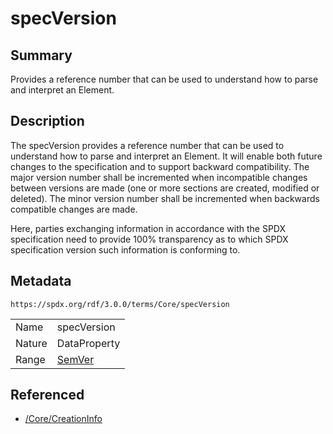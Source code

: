 <!-- Automatically generated by spec-parser v2.1.0 on 2024-06-17T10:36:57.838737+00:00 -->
<!-- SPDX-License-Identifier: Community-Spec-1.0 -->

# specVersion

## Summary

Provides a reference number that can be used to understand how to parse and interpret an Element.


## Description

The specVersion provides a reference number that can be used to understand how to parse and interpret an Element.
It will enable both future changes to the specification and to support backward compatibility.
The major version number shall be incremented when incompatible changes between versions are made
(one or more sections are created, modified or deleted).
The minor version number shall be incremented when backwards compatible changes are made.

Here, parties exchanging information in accordance with the SPDX specification need to provide
100% transparency as to which SPDX specification version such information is conforming to.


## Metadata

`https://spdx.org/rdf/3.0.0/terms/Core/specVersion`


| | |
|---|---|
| Name | specVersion |
| Nature | DataProperty |
| Range | [SemVer](../Datatypes/SemVer.md) |




## Referenced

- [/Core/CreationInfo](../../Core/Classes/CreationInfo.md)

